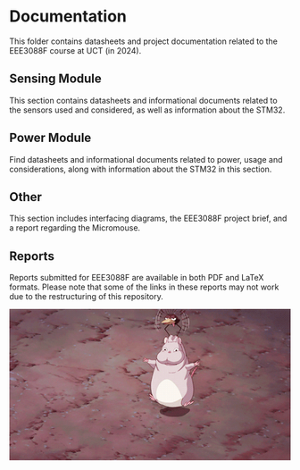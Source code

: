 # Documentation

This folder contains datasheets and project documentation related to the EEE3088F course at UCT (in 2024).

## Sensing Module

This section contains datasheets and informational documents related to the sensors used and considered, as well as information about the STM32.

## Power Module

Find datasheets and informational documents related to power, usage and considerations, along with information about the STM32 in this section.

## Other

This section includes interfacing diagrams, the EEE3088F project brief, and a report regarding the Micromouse.

## Reports

Reports submitted for EEE3088F are available in both PDF and LaTeX formats. Please note that some of the links in these reports may not work due to the restructuring of this repository.

![Micromouse GIF](Documentation/Other/Formatting/tumblr_pffb1xFtaW1w67ki0o4_540.gif)
